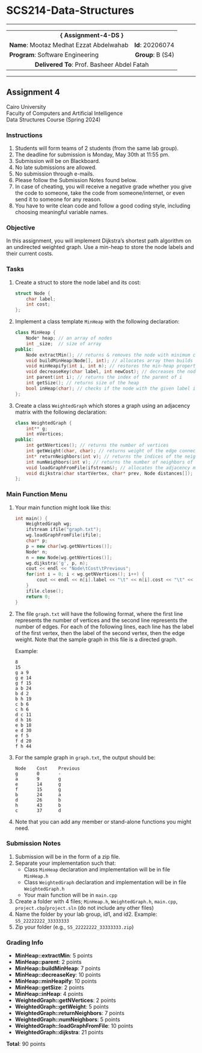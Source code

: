 # SCS214-Data-Structures
---

<div align="center">
  <table width="100%">
    <tr>
      <td colspan="2" align="center"><strong>{ Assignment-4-DS }</strong></td>
    </tr>
    <tr>
      <td align="left"><strong>Name</strong>: Mootaz Medhat Ezzat Abdelwahab</td>
      <td align="right"><strong>Id</strong>: 20206074</td>
    </tr>
    <tr>
      <td align="left"><strong>Program</strong>: Software Engineering</td>
      <td align="right"><strong>Group</strong>: B (S4)</td>
    </tr>
    <tr>
      <td colspan="2" align="center"><strong>Delivered To</strong>: Prof. Basheer Abdel Fatah</td>
    </tr>
  </table>
</div>

---

## Assignment 4

Cairo University  
Faculty of Computers and Artificial Intelligence  
Data Structures Course (Spring 2024) 

### Instructions

1. Students will form teams of 2 students (from the same lab group).
2. The deadline for submission is Monday, May 30th at 11:55 pm.
3. Submission will be on Blackboard.
4. No late submissions are allowed.
5. No submission through e-mails.
6. Please follow the Submission Notes found below.
7. In case of cheating, you will receive a negative grade whether you give the code to someone, take the code from someone/internet, or even send it to someone for any reason.
8. You have to write clean code and follow a good coding style, including choosing meaningful variable names.

### Objective

In this assignment, you will implement Dijkstra’s shortest path algorithm on an undirected weighted graph. Use a min-heap to store the node labels and their current costs.

### Tasks

1. Create a struct to store the node label and its cost:
   ```cpp
   struct Node {
       char label;
       int cost;
   };
   ```

2. Implement a class template `MinHeap` with the following declaration:
   ```cpp
   class MinHeap {
       Node* heap; // an array of nodes
       int _size;  // size of array
   public:
       Node extractMin(); // returns & removes the node with minimum cost
       void buildMinHeap(Node[], int); // allocates array then builds a min-heap from an array of struct Node with the given size
       void minHeapify(int i, int n); // restores the min-heap property for the “heap” array using the given index and size n
       void decreaseKey(char label, int newCost); // decreases the node that has the given label to newCost
       int parent(int i); // returns the index of the parent of i
       int getSize(); // returns size of the heap
       bool inHeap(char); // checks if the node with the given label is in the heap
   };
   ```

3. Create a class `WeightedGraph` which stores a graph using an adjacency matrix with the following declaration:
   ```cpp
   class WeightedGraph {
       int** g;
       int nVertices;
   public:
       int getNVertices(); // returns the number of vertices
       int getWeight(char, char); // returns weight of the edge connecting the given vertices
       int* returnNeighbors(int v); // returns the indices of the neighbors of the vertex v as an int array
       int numNeighbors(int v); // returns the number of neighbors of the vertex v
       void loadGraphFromFile(ifstream&); // allocates the adjacency matrix & initializes edge weights from the specified file
       void dijkstra(char startVertex, char* prev, Node distances[]); // find the shortest path from the start vertex to all other vertices, by filling the prev array and the distances array
   };
   ```

### Main Function Menu

1. Your main function might look like this:
   ```cpp
   int main() {
       WeightedGraph wg;
       ifstream ifile("graph.txt");
       wg.loadGraphFromFile(ifile);
       char* p;
       p = new char[wg.getNVertices()];
       Node* n;
       n = new Node[wg.getNVertices()];
       wg.dijkstra('g', p, n);
       cout << endl << "Node\tCost\tPrevious";
       for(int i = 0; i < wg.getNVertices(); i++) {
           cout << endl << n[i].label << "\t" << n[i].cost << "\t" << p[i];
       }
       ifile.close();
       return 0;
   }
   ```

2. The file `graph.txt` will have the following format, where the first line represents the number of vertices and the second line represents the number of edges. For each of the following lines, each line has the label of the first vertex, then the label of the second vertex, then the edge weight. Note that the sample graph in this file is a directed graph.

   Example:
   ```
   8
   15
   g a 9
   g e 14
   g f 15
   a b 24
   b d 2
   b h 19
   c b 6
   c h 6
   d c 11
   d h 16
   e b 18
   e d 30
   e f 5
   f d 20
   f h 44
   ```

3. For the sample graph in `graph.txt`, the output should be:
   ```
   Node    Cost    Previous
   g       0       -
   a       9       g
   e       14      g
   f       15      g
   b       24      a
   d       26      b
   h       43      b
   c       37      d
   ```

4. Note that you can add any member or stand-alone functions you might need.

### Submission Notes

1. Submission will be in the form of a zip file.
2. Separate your implementation such that:
   - Class `MinHeap` declaration and implementation will be in file `MinHeap.h`
   - Class `WeightedGraph` declaration and implementation will be in file `WeightedGraph.h`
   - Your main function will be in `main.cpp`
3. Create a folder with 4 files; `MinHeap.h`, `WeightedGraph.h`, `main.cpp`, `project.cbp`/`project.sln` (do not include any other files)
4. Name the folder by your lab group, id1, and id2. Example: `S5_22222222_33333333`
5. Zip your folder (e.g., `S5_22222222_33333333.zip`)

### Grading Info

- **MinHeap::extractMin**: 5 points
- **MinHeap::parent**: 2 points
- **MinHeap::buildMinHeap**: 7 points
- **MinHeap::decreaseKey**: 10 points
- **MinHeap::minHeapify**: 10 points
- **MinHeap::getSize**: 2 points
- **MinHeap::inHeap**: 4 points
- **WeightedGraph::getNVertices**: 2 points
- **WeightedGraph::getWeight**: 5 points
- **WeightedGraph::returnNeighbors**: 7 points
- **WeightedGraph::numNeighbors**: 5 points
- **WeightedGraph::loadGraphFromFile**: 10 points
- **WeightedGraph::dijkstra**: 21 points

**Total**: 90 points
```
